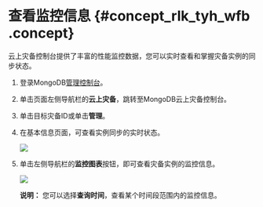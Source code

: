 # 查看监控信息 {#concept_rlk_tyh_wfb .concept}

云上灾备控制台提供了丰富的性能监控数据，您可以实时查看和掌握灾备实例的同步状态。

1.  登录MongoDB[管理控制台](https://mongodb.console.aliyun.com/#/mongodb/list)。
2.  单击页面左侧导航栏的**云上灾备**，跳转至MongoDB云上灾备控制台。
3.  单击目标灾备ID或单击**管理**。
4.  在基本信息页面，可查看实例同步的实时状态。

    ![](http://static-aliyun-doc.oss-cn-hangzhou.aliyuncs.com/assets/img/64600/154408409732585_zh-CN.png)

5.  单击左侧导航栏的**监控图表**按钮，即可查看灾备实例的监控信息。

    ![](http://static-aliyun-doc.oss-cn-hangzhou.aliyuncs.com/assets/img/64600/154408409732586_zh-CN.png)

    **说明：** 您可以选择**查询时间**，查看某个时间段范围内的监控信息。


